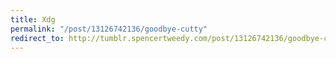```yaml
---
title: Xdg
permalink: "/post/13126742136/goodbye-cutty"
redirect_to: http://tumblr.spencertweedy.com/post/13126742136/goodbye-cutty
---
```


